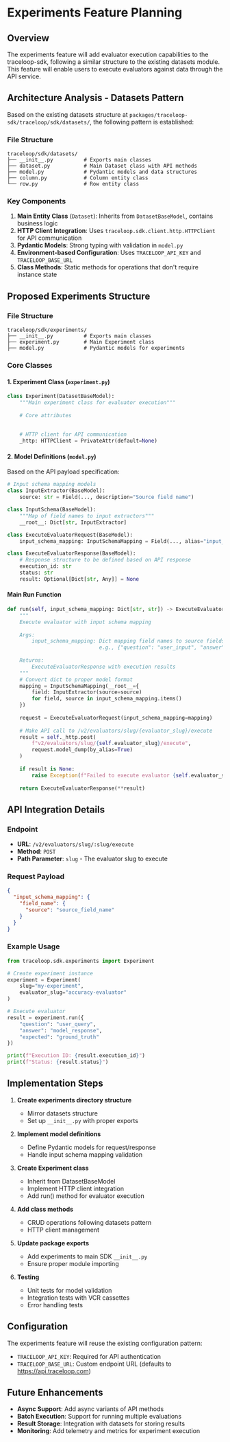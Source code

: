 # Experiments Feature Planning

## Overview
The experiments feature will add evaluator execution capabilities to the traceloop-sdk, following a similar structure to the existing datasets module. This feature will enable users to execute evaluators against data through the API service.

## Architecture Analysis - Datasets Pattern

Based on the existing datasets structure at `packages/traceloop-sdk/traceloop/sdk/datasets/`, the following pattern is established:

### File Structure
```
traceloop/sdk/datasets/
├── __init__.py          # Exports main classes
├── dataset.py           # Main Dataset class with API methods
├── model.py             # Pydantic models and data structures
├── column.py            # Column entity class
└── row.py               # Row entity class
```

### Key Components
1. **Main Entity Class** (`Dataset`): Inherits from `DatasetBaseModel`, contains business logic
2. **HTTP Client Integration**: Uses `traceloop.sdk.client.http.HTTPClient` for API communication
3. **Pydantic Models**: Strong typing with validation in `model.py`
4. **Environment-based Configuration**: Uses `TRACELOOP_API_KEY` and `TRACELOOP_BASE_URL`
5. **Class Methods**: Static methods for operations that don't require instance state

## Proposed Experiments Structure

### File Structure
```
traceloop/sdk/experiments/
├── __init__.py          # Exports main classes
├── experiment.py        # Main Experiment class
├── model.py             # Pydantic models for experiments
```

### Core Classes

#### 1. Experiment Class (`experiment.py`)
```python
class Experiment(DatasetBaseModel):
    """Main experiment class for evaluator execution"""
    
    # Core attributes
    
    
    # HTTP client for API communication
    _http: HTTPClient = PrivateAttr(default=None)
```

#### 2. Model Definitions (`model.py`)
Based on the API payload specification:

```python
# Input schema mapping models
class InputExtractor(BaseModel):
    source: str = Field(..., description="Source field name")

class InputSchema(BaseModel):
    """Map of field names to input extractors"""
    __root__: Dict[str, InputExtractor]

class ExecuteEvaluatorRequest(BaseModel):
    input_schema_mapping: InputSchemaMapping = Field(..., alias="input_schema_mapping")

class ExecuteEvaluatorResponse(BaseModel):
    # Response structure to be defined based on API response
    execution_id: str
    status: str
    result: Optional[Dict[str, Any]] = None
```


#### Main Run Function
```python
def run(self, input_schema_mapping: Dict[str, str]) -> ExecuteEvaluatorResponse:
    """
    Execute evaluator with input schema mapping
    
    Args:
        input_schema_mapping: Dict mapping field names to source fields
                              e.g., {"question": "user_input", "answer": "model_output"}
    
    Returns:
        ExecuteEvaluatorResponse with execution results
    """
    # Convert dict to proper model format
    mapping = InputSchemaMapping(__root__={
        field: InputExtractor(source=source) 
        for field, source in input_schema_mapping.items()
    })
    
    request = ExecuteEvaluatorRequest(input_schema_mapping=mapping)
    
    # Make API call to /v2/evaluators/slug/{evaluator_slug}/execute
    result = self._http.post(
        f"v2/evaluators/slug/{self.evaluator_slug}/execute",
        request.model_dump(by_alias=True)
    )
    
    if result is None:
        raise Exception(f"Failed to execute evaluator {self.evaluator_slug}")
    
    return ExecuteEvaluatorResponse(**result)
```

## API Integration Details

### Endpoint
- **URL**: `/v2/evaluators/slug/:slug/execute`
- **Method**: `POST`
- **Path Parameter**: `slug` - The evaluator slug to execute

### Request Payload
```json
{
  "input_schema_mapping": {
    "field_name": {
      "source": "source_field_name"
    }
  }
}
```

### Example Usage
```python
from traceloop.sdk.experiments import Experiment

# Create experiment instance
experiment = Experiment(
    slug="my-experiment",
    evaluator_slug="accuracy-evaluator"
)

# Execute evaluator
result = experiment.run({
    "question": "user_query",
    "answer": "model_response", 
    "expected": "ground_truth"
})

print(f"Execution ID: {result.execution_id}")
print(f"Status: {result.status}")
```

## Implementation Steps

1. **Create experiments directory structure** 
   - Mirror datasets structure
   - Set up `__init__.py` with proper exports

2. **Implement model definitions**
   - Define Pydantic models for request/response
   - Handle input schema mapping validation

3. **Create Experiment class**
   - Inherit from DatasetBaseModel  
   - Implement HTTP client integration
   - Add run() method for evaluator execution

4. **Add class methods**
   - CRUD operations following datasets pattern
   - HTTP client management

5. **Update package exports**
   - Add experiments to main SDK `__init__.py`
   - Ensure proper module importing

6. **Testing**
   - Unit tests for model validation
   - Integration tests with VCR cassettes
   - Error handling tests

## Configuration

The experiments feature will reuse the existing configuration pattern:
- `TRACELOOP_API_KEY`: Required for API authentication
- `TRACELOOP_BASE_URL`: Custom endpoint URL (defaults to https://api.traceloop.com)

## Future Enhancements

- **Async Support**: Add async variants of API methods
- **Batch Execution**: Support for running multiple evaluations
- **Result Storage**: Integration with datasets for storing results
- **Monitoring**: Add telemetry and metrics for experiment execution